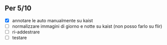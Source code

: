 ## Per 5/10
- [x] annotare le auto manualmente su kaist
- [ ] normalizzare immagini di giorno e notte su kaist (non posso farlo su flir)
- [ ] ri-addestrare
- [ ] testare  